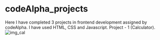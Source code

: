 # codeAlpha_projects
Here I have completed 3 projects in frontend development assigned by codeAlpha. I have used HTML, CSS and Javascript.
Project - 1 (Calculator). ![img_cal](https://github.com/user-attachments/assets/1809501c-c9d4-4376-b2ee-7b2f3f66c173)
